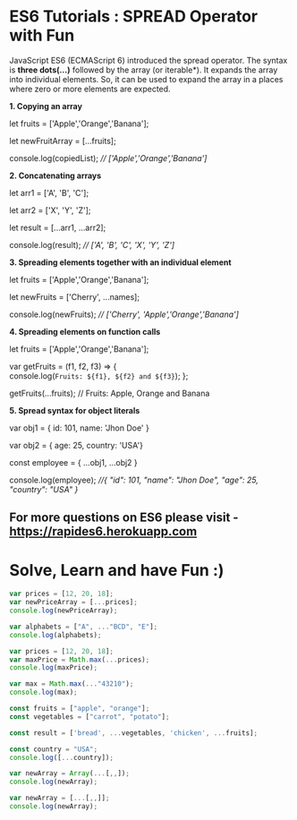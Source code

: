 # ES6 Tutorials : SPREAD Operator with Fun

JavaScript ES6 (ECMAScript 6) introduced the spread operator. The syntax is **three dots(...)** followed by the array (or iterable*).
It expands the array into individual elements. So, it can be used to expand the array in a places where zero or more elements are expected.

**1. Copying an array**

let fruits = ['Apple','Orange','Banana'];

let newFruitArray = [...fruits];

console.log(copiedList);   *// ['Apple','Orange','Banana']*

**2. Concatenating arrays**

let arr1 = ['A', 'B', 'C'];

let arr2 = ['X', 'Y', 'Z'];

let result = [...arr1, ...arr2];

console.log(result);   *// ['A', 'B', 'C', 'X', 'Y', 'Z']*

**3. Spreading elements together with an individual element**

let fruits = ['Apple','Orange','Banana'];

let newFruits = ['Cherry', ...names];

console.log(newFruits);   *// ['Cherry', 'Apple','Orange','Banana']*

**4. Spreading elements on function calls**

let fruits = ['Apple','Orange','Banana'];

var getFruits = (f1, f2, f3) => {  
    console.log(``Fruits: ${f1}, ${f2} and ${f3}``);
};

getFruits(...fruits); // Fruits: Apple, Orange and Banana

**5. Spread syntax for object literals**

var obj1 = { id: 101, name: 'Jhon Doe' }

var obj2 = { age: 25, country: 'USA'}

const employee = { ...obj1, ...obj2 }

console.log(employee);
*//{ "id": 101, "name": "Jhon Doe", "age": 25, "country": "USA" }*

## For more questions on ES6 please visit - https://rapides6.herokuapp.com


# Solve, Learn and have Fun :)


```javascript runnable
var prices = [12, 20, 18];
var newPriceArray = [...prices];
console.log(newPriceArray);
```

```javascript runnable
var alphabets = ["A", ..."BCD", "E"];
console.log(alphabets);
```

```javascript runnable
var prices = [12, 20, 18];
var maxPrice = Math.max(...prices);
console.log(maxPrice);
```

```javascript runnable
var max = Math.max(..."43210");
console.log(max);
```

```javascript runnable
const fruits = ["apple", "orange"];
const vegetables = ["carrot", "potato"];

const result = ['bread', ...vegetables, 'chicken', ...fruits];
```

```javascript runnable
const country = "USA";
console.log([...country]);
```

```javascript runnable
var newArray = Array(...[,,]);
console.log(newArray);
```

```javascript runnable
var newArray = [...[,,]];
console.log(newArray);
```
